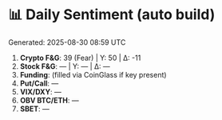 # 📊 Daily Sentiment (auto build)
Generated: 2025-08-30 08:59 UTC

1) **Crypto F&G**: 39 (Fear) | Y: 50 | Δ: -11
2) **Stock F&G**: — | Y: — | Δ: —
3) **Funding**: (filled via CoinGlass if key present)
4) **Put/Call**: —
5) **VIX/DXY**: —
6) **OBV BTC/ETH**: —
7) **SBET**: —
